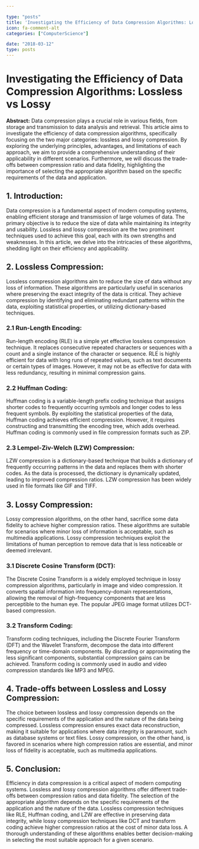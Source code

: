 ```yaml
---

type: "posts"
title: 'Investigating the Efficiency of Data Compression Algorithms: Lossless vs Lossy'
icon: fa-comment-alt
categories: ["ComputerScience"]

date: "2018-03-12"
type: posts
---
```





# Investigating the Efficiency of Data Compression Algorithms: Lossless vs Lossy

**Abstract:**
Data compression plays a crucial role in various fields, from storage and transmission to data analysis and retrieval. This article aims to investigate the efficiency of data compression algorithms, specifically focusing on the two major categories: lossless and lossy compression. By exploring the underlying principles, advantages, and limitations of each approach, we aim to provide a comprehensive understanding of their applicability in different scenarios. Furthermore, we will discuss the trade-offs between compression ratio and data fidelity, highlighting the importance of selecting the appropriate algorithm based on the specific requirements of the data and application.

## 1. Introduction:
Data compression is a fundamental aspect of modern computing systems, enabling efficient storage and transmission of large volumes of data. The primary objective is to reduce the size of data while maintaining its integrity and usability. Lossless and lossy compression are the two prominent techniques used to achieve this goal, each with its own strengths and weaknesses. In this article, we delve into the intricacies of these algorithms, shedding light on their efficiency and applicability.

## 2. Lossless Compression:
Lossless compression algorithms aim to reduce the size of data without any loss of information. These algorithms are particularly useful in scenarios where preserving the exact integrity of the data is critical. They achieve compression by identifying and eliminating redundant patterns within the data, exploiting statistical properties, or utilizing dictionary-based techniques.

### 2.1 Run-Length Encoding:
Run-length encoding (RLE) is a simple yet effective lossless compression technique. It replaces consecutive repeated characters or sequences with a count and a single instance of the character or sequence. RLE is highly efficient for data with long runs of repeated values, such as text documents or certain types of images. However, it may not be as effective for data with less redundancy, resulting in minimal compression gains.

### 2.2 Huffman Coding:
Huffman coding is a variable-length prefix coding technique that assigns shorter codes to frequently occurring symbols and longer codes to less frequent symbols. By exploiting the statistical properties of the data, Huffman coding achieves efficient compression. However, it requires constructing and transmitting the encoding tree, which adds overhead. Huffman coding is commonly used in file compression formats such as ZIP.

### 2.3 Lempel-Ziv-Welch (LZW) Compression:
LZW compression is a dictionary-based technique that builds a dictionary of frequently occurring patterns in the data and replaces them with shorter codes. As the data is processed, the dictionary is dynamically updated, leading to improved compression ratios. LZW compression has been widely used in file formats like GIF and TIFF.

## 3. Lossy Compression:
Lossy compression algorithms, on the other hand, sacrifice some data fidelity to achieve higher compression ratios. These algorithms are suitable for scenarios where minor loss of information is acceptable, such as multimedia applications. Lossy compression techniques exploit the limitations of human perception to remove data that is less noticeable or deemed irrelevant.

### 3.1 Discrete Cosine Transform (DCT):
The Discrete Cosine Transform is a widely employed technique in lossy compression algorithms, particularly in image and video compression. It converts spatial information into frequency-domain representations, allowing the removal of high-frequency components that are less perceptible to the human eye. The popular JPEG image format utilizes DCT-based compression.

### 3.2 Transform Coding:
Transform coding techniques, including the Discrete Fourier Transform (DFT) and the Wavelet Transform, decompose the data into different frequency or time-domain components. By discarding or approximating the less significant components, substantial compression gains can be achieved. Transform coding is commonly used in audio and video compression standards like MP3 and MPEG.

## 4. Trade-offs between Lossless and Lossy Compression:
The choice between lossless and lossy compression depends on the specific requirements of the application and the nature of the data being compressed. Lossless compression ensures exact data reconstruction, making it suitable for applications where data integrity is paramount, such as database systems or text files. Lossy compression, on the other hand, is favored in scenarios where high compression ratios are essential, and minor loss of fidelity is acceptable, such as multimedia applications.

## 5. Conclusion:
Efficiency in data compression is a critical aspect of modern computing systems. Lossless and lossy compression algorithms offer different trade-offs between compression ratios and data fidelity. The selection of the appropriate algorithm depends on the specific requirements of the application and the nature of the data. Lossless compression techniques like RLE, Huffman coding, and LZW are effective in preserving data integrity, while lossy compression techniques like DCT and transform coding achieve higher compression ratios at the cost of minor data loss. A thorough understanding of these algorithms enables better decision-making in selecting the most suitable approach for a given scenario.